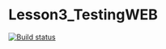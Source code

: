 # Lesson3_TestingWEB
[![Build status](https://ci.appveyor.com/api/projects/status/ne82hqupruxwoije?svg=true)](https://ci.appveyor.com/project/ElenaMughi/lesson3-testingweb)
